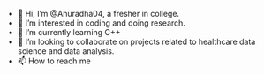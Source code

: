 - 👋 Hi, I’m @Anuradha04, a fresher in college.
- 👀 I’m interested in coding and doing research.
- 🌱 I’m currently learning C++
- 💞️ I’m looking to collaborate on projects related to healthcare data science and data analysis.
- 📫 How to reach me 

<!---
Anuradha04/Anuradha04 is a ✨ special ✨ repository because its `README.md` (this file) appears on your GitHub profile.
You can click the Preview link to take a look at your changes.
--->
